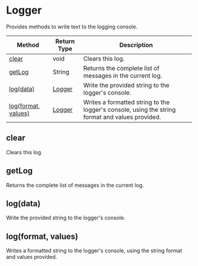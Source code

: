 # Logger
Provides methods to write text to the logging console.

|Method|Return Type|Description|
|-|-|-
[clear](#clear)|void|Clears this log.<br />
[getLog](#getlog)|String|Returns the complete list of messages in the current log.<br />
[log(data)](#log~data~)|[Logger](./Logger)|Write the provided string to the logger's console.<br />
[log(format, values)](#log~format_-values~)|[Logger](./Logger)|Writes a formatted string to the logger's console, using the string format and values provided.<br />

## <a name="clear"></a>clear
Clears this log.


## <a name="getlog"></a>getLog
Returns the complete list of messages in the current log.


## <a name="log~data~"></a>log(data)
Write the provided string to the logger's console.


## <a name="log~format_-values~"></a>log(format, values)
Writes a formatted string to the logger's console, using the string format and values provided.


